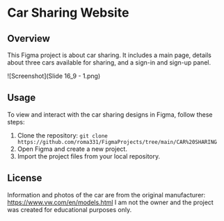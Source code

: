 
# Car Sharing Website


## Overview


This Figma project is about car sharing. It includes a main page, details about three cars available for sharing, and a sign-in and sign-up panel.



![Screenshot](Slide 16_9 - 1.png)



## Usage

To view and interact with the car sharing designs in Figma, follow these steps:

1. Clone the repository: `git clone https://github.com/roma331/FigmaProjects/tree/main/CAR%20SHARING`
2. Open Figma and create a new project.
3. Import the project files from your local repository.

## License
Information and photos of the car are from the original manufacturer: https://www.vw.com/en/models.html
I am not the owner and the project was created for educational purposes only. 
